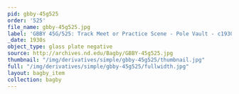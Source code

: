 ```yaml
---
pid: gbby-45g525
order: '525'
file_name: gbby-45g525.jpg
label: 'GBBY 45G/525: Track Meet or Practice Scene - Pole Vault - c1930s'
_date: 1930s
object_type: glass plate negative
source: http://archives.nd.edu/Bagby/GBBY-45g525.jpg
thumbnail: "/img/derivatives/simple/gbby-45g525/thumbnail.jpg"
full: "/img/derivatives/simple/gbby-45g525/fullwidth.jpg"
layout: bagby_item
collection: bagby
---
```

